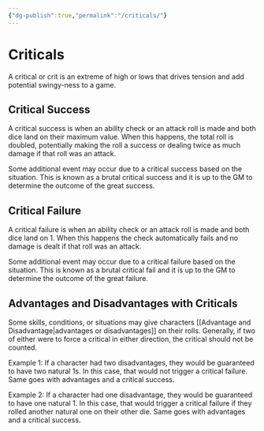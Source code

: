 ```yaml
---
{"dg-publish":true,"permalink":"/criticals/"}
---
```


# Criticals
A critical or crit is an extreme of high or lows that drives tension and add potential swingy-ness to a game.

## Critical Success
A critical success is when an ability check or an attack roll is made and both dice land on their maximum value. When this happens, the total roll is doubled, potentially making the roll a success or dealing twice as much damage if that roll was an attack.

Some additional event may occur due to a critical success based on the situation. This is known as a brutal critical success and it is up to the GM to determine the outcome of the great success.
## Critical Failure
A critical failure is when an ability check or an attack roll is made and both dice land on 1. When this happens the check automatically fails and no damage is dealt if that roll was an attack.

Some additional event may occur due to a critical failure based on the situation. This is known as a brutal critical fail and it is up to the GM to determine the outcome of the great failure.

## Advantages and Disadvantages with Criticals
Some skills, conditions, or situations may give characters [[Advantage and Disadvantage\|advantages or disadvantages]] on their rolls. Generally, if two of either were to force a critical in either direction, the critical should not be counted.

Example 1: If a character had two disadvantages, they would be guaranteed to have two natural 1s. In this case, that would not trigger a critical failure. Same goes with advantages and a critical success.

Example 2: If a character had one disadvantage, they would be guaranteed to have one natural 1. In this case, that would trigger a critical failure if they rolled another natural one on their other die. Same goes with advantages and a critical success.